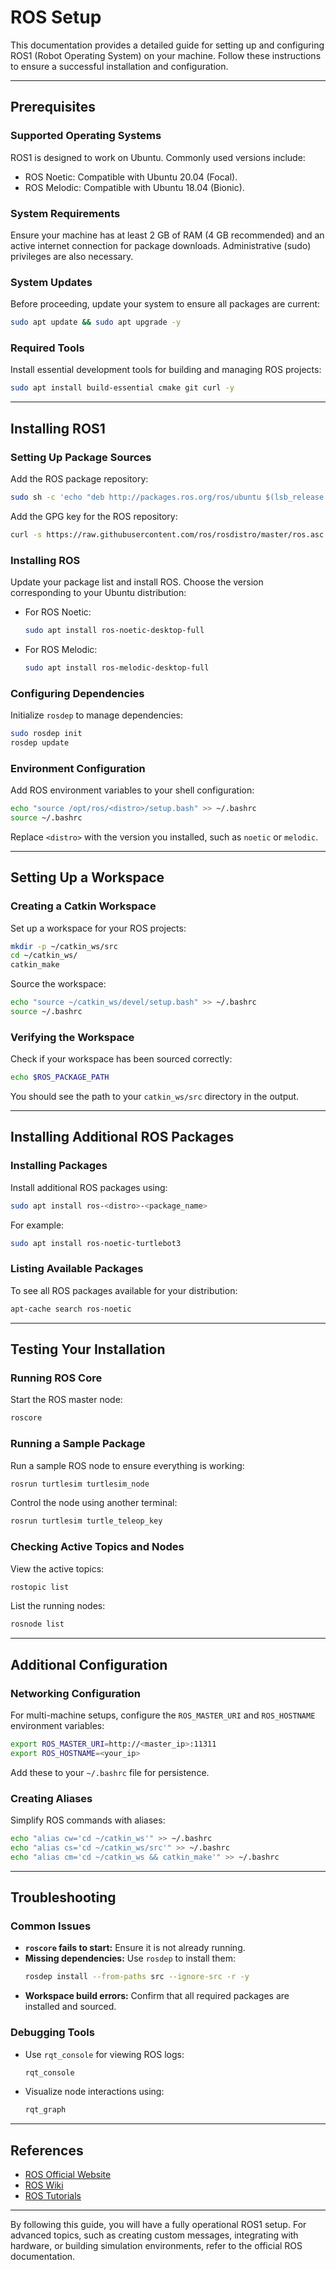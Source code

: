 # ROS Setup

This documentation provides a detailed guide for setting up and configuring ROS1 (Robot Operating System) on your machine. Follow these instructions to ensure a successful installation and configuration.

---

## Prerequisites

### Supported Operating Systems
ROS1 is designed to work on Ubuntu. Commonly used versions include:
- ROS Noetic: Compatible with Ubuntu 20.04 (Focal).
- ROS Melodic: Compatible with Ubuntu 18.04 (Bionic).

### System Requirements
Ensure your machine has at least 2 GB of RAM (4 GB recommended) and an active internet connection for package downloads. Administrative (sudo) privileges are also necessary.

### System Updates
Before proceeding, update your system to ensure all packages are current:
```bash
sudo apt update && sudo apt upgrade -y
```

### Required Tools
Install essential development tools for building and managing ROS projects:
```bash
sudo apt install build-essential cmake git curl -y
```

---

## Installing ROS1

### Setting Up Package Sources
Add the ROS package repository:
```bash
sudo sh -c 'echo "deb http://packages.ros.org/ros/ubuntu $(lsb_release -sc) main" > /etc/apt/sources.list.d/ros-latest.list'
```

Add the GPG key for the ROS repository:
```bash
curl -s https://raw.githubusercontent.com/ros/rosdistro/master/ros.asc | sudo apt-key add -
```

### Installing ROS
Update your package list and install ROS. Choose the version corresponding to your Ubuntu distribution:
- For ROS Noetic:
  ```bash
  sudo apt install ros-noetic-desktop-full
  ```
- For ROS Melodic:
  ```bash
  sudo apt install ros-melodic-desktop-full
  ```

### Configuring Dependencies
Initialize `rosdep` to manage dependencies:
```bash
sudo rosdep init
rosdep update
```

### Environment Configuration
Add ROS environment variables to your shell configuration:
```bash
echo "source /opt/ros/<distro>/setup.bash" >> ~/.bashrc
source ~/.bashrc
```
Replace `<distro>` with the version you installed, such as `noetic` or `melodic`.

---

## Setting Up a Workspace

### Creating a Catkin Workspace
Set up a workspace for your ROS projects:
```bash
mkdir -p ~/catkin_ws/src
cd ~/catkin_ws/
catkin_make
```

Source the workspace:
```bash
echo "source ~/catkin_ws/devel/setup.bash" >> ~/.bashrc
source ~/.bashrc
```

### Verifying the Workspace
Check if your workspace has been sourced correctly:
```bash
echo $ROS_PACKAGE_PATH
```
You should see the path to your `catkin_ws/src` directory in the output.

---

## Installing Additional ROS Packages

### Installing Packages
Install additional ROS packages using:
```bash
sudo apt install ros-<distro>-<package_name>
```
For example:
```bash
sudo apt install ros-noetic-turtlebot3
```

### Listing Available Packages
To see all ROS packages available for your distribution:
```bash
apt-cache search ros-noetic
```

---

## Testing Your Installation

### Running ROS Core
Start the ROS master node:
```bash
roscore
```

### Running a Sample Package
Run a sample ROS node to ensure everything is working:
```bash
rosrun turtlesim turtlesim_node
```

Control the node using another terminal:
```bash
rosrun turtlesim turtle_teleop_key
```

### Checking Active Topics and Nodes
View the active topics:
```bash
rostopic list
```

List the running nodes:
```bash
rosnode list
```

---

## Additional Configuration

### Networking Configuration
For multi-machine setups, configure the `ROS_MASTER_URI` and `ROS_HOSTNAME` environment variables:
```bash
export ROS_MASTER_URI=http://<master_ip>:11311
export ROS_HOSTNAME=<your_ip>
```
Add these to your `~/.bashrc` file for persistence.

### Creating Aliases
Simplify ROS commands with aliases:
```bash
echo "alias cw='cd ~/catkin_ws'" >> ~/.bashrc
echo "alias cs='cd ~/catkin_ws/src'" >> ~/.bashrc
echo "alias cm='cd ~/catkin_ws && catkin_make'" >> ~/.bashrc
```

---

## Troubleshooting

### Common Issues
- **`roscore` fails to start:** Ensure it is not already running.
- **Missing dependencies:** Use `rosdep` to install them:
  ```bash
  rosdep install --from-paths src --ignore-src -r -y
  ```
- **Workspace build errors:** Confirm that all required packages are installed and sourced.

### Debugging Tools
- Use `rqt_console` for viewing ROS logs:
  ```bash
  rqt_console
  ```
- Visualize node interactions using:
  ```bash
  rqt_graph
  ```

---

## References

- [ROS Official Website](https://www.ros.org/)
- [ROS Wiki](http://wiki.ros.org/)
- [ROS Tutorials](http://wiki.ros.org/ROS/Tutorials)

---

By following this guide, you will have a fully operational ROS1 setup. For advanced topics, such as creating custom messages, integrating with hardware, or building simulation environments, refer to the official ROS documentation.